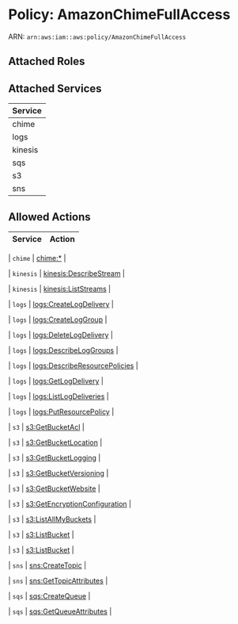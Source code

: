 # Policy: AmazonChimeFullAccess

ARN: `arn:aws:iam::aws:policy/AmazonChimeFullAccess`

## Attached Roles

## Attached Services

| Service |
|---------|
| chime |
| logs |
| kinesis |
| sqs |
| s3 |
| sns |

## Allowed Actions

| Service | Action |
|:-------:|--------|

| `chime` | [chime:*](../actions.md#chime:all) |

| `kinesis` | [kinesis:DescribeStream](../actions.md#kinesis:describestream) |

| `kinesis` | [kinesis:ListStreams](../actions.md#kinesis:liststreams) |

| `logs` | [logs:CreateLogDelivery](../actions.md#logs:createlogdelivery) |

| `logs` | [logs:CreateLogGroup](../actions.md#logs:createloggroup) |

| `logs` | [logs:DeleteLogDelivery](../actions.md#logs:deletelogdelivery) |

| `logs` | [logs:DescribeLogGroups](../actions.md#logs:describeloggroups) |

| `logs` | [logs:DescribeResourcePolicies](../actions.md#logs:describeresourcepolicies) |

| `logs` | [logs:GetLogDelivery](../actions.md#logs:getlogdelivery) |

| `logs` | [logs:ListLogDeliveries](../actions.md#logs:listlogdeliveries) |

| `logs` | [logs:PutResourcePolicy](../actions.md#logs:putresourcepolicy) |

| `s3` | [s3:GetBucketAcl](../actions.md#s3:getbucketacl) |

| `s3` | [s3:GetBucketLocation](../actions.md#s3:getbucketlocation) |

| `s3` | [s3:GetBucketLogging](../actions.md#s3:getbucketlogging) |

| `s3` | [s3:GetBucketVersioning](../actions.md#s3:getbucketversioning) |

| `s3` | [s3:GetBucketWebsite](../actions.md#s3:getbucketwebsite) |

| `s3` | [s3:GetEncryptionConfiguration](../actions.md#s3:getencryptionconfiguration) |

| `s3` | [s3:ListAllMyBuckets](../actions.md#s3:listallmybuckets) |

| `s3` | [s3:ListBucket](../actions.md#s3:listbucket) |

| `s3` | [s3:ListBucket](../actions.md#s3:listbucket) |

| `sns` | [sns:CreateTopic](../actions.md#sns:createtopic) |

| `sns` | [sns:GetTopicAttributes](../actions.md#sns:gettopicattributes) |

| `sqs` | [sqs:CreateQueue](../actions.md#sqs:createqueue) |

| `sqs` | [sqs:GetQueueAttributes](../actions.md#sqs:getqueueattributes) |
